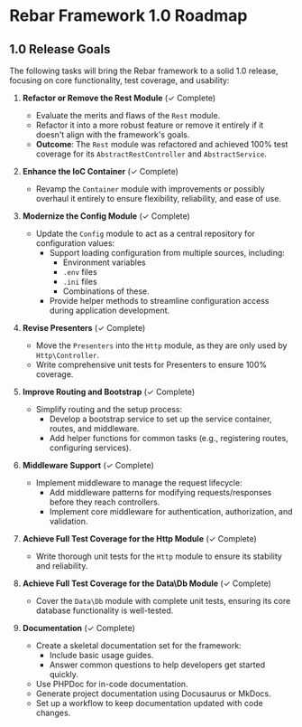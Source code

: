 # Rebar Framework 1.0 Roadmap

## 1.0 Release Goals
The following tasks will bring the Rebar framework to a solid 1.0 release, focusing on core functionality, test coverage, and usability:

1. **Refactor or Remove the Rest Module** (✓ Complete)  
   - Evaluate the merits and flaws of the `Rest` module.  
   - Refactor it into a more robust feature or remove it entirely if it doesn't align with the framework's goals.  
   - **Outcome**: The `Rest` module was refactored and achieved 100% test coverage for its `AbstractRestController` and `AbstractService`.

2. **Enhance the IoC Container** (✓ Complete)  
   - Revamp the `Container` module with improvements or possibly overhaul it entirely to ensure flexibility, reliability, and ease of use.

3. **Modernize the Config Module** (✓ Complete)  
   - Update the `Config` module to act as a central repository for configuration values:  
     - Support loading configuration from multiple sources, including:  
       - Environment variables  
       - `.env` files  
       - `.ini` files  
       - Combinations of these.  
     - Provide helper methods to streamline configuration access during application development.

4. **Revise Presenters** (✓ Complete)  
   - Move the `Presenters` into the `Http` module, as they are only used by `Http\Controller`.  
   - Write comprehensive unit tests for Presenters to ensure 100% coverage.

5. **Improve Routing and Bootstrap** (✓ Complete)  
   - Simplify routing and the setup process:  
     - Develop a bootstrap service to set up the service container, routes, and middleware.  
     - Add helper functions for common tasks (e.g., registering routes, configuring services).

6. **Middleware Support** (✓ Complete)  
   - Implement middleware to manage the request lifecycle:  
     - Add middleware patterns for modifying requests/responses before they reach controllers.  
     - Implement core middleware for authentication, authorization, and validation.

7. **Achieve Full Test Coverage for the Http Module** (✓ Complete)  
   - Write thorough unit tests for the `Http` module to ensure its stability and reliability.

8. **Achieve Full Test Coverage for the Data\Db Module** (✓ Complete)    
   - Cover the `Data\Db` module with complete unit tests, ensuring its core database functionality is well-tested.

9. **Documentation** (✓ Complete)    
   - Create a skeletal documentation set for the framework:  
     - Include basic usage guides.  
     - Answer common questions to help developers get started quickly.  
   - Use PHPDoc for in-code documentation.  
   - Generate project documentation using Docusaurus or MkDocs.  
   - Set up a workflow to keep documentation updated with code changes.
